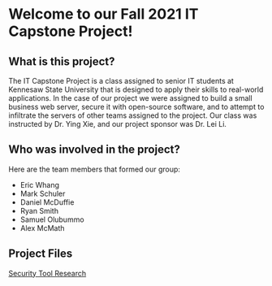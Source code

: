 # Welcome to our Fall 2021 IT Capstone Project!
## What is this project?
The IT Capstone Project is a class assigned to senior IT students at Kennesaw State University that is designed to apply their skills to real-world applications. In the case of our project we were assigned to build a small business web server, secure it with open-source software, and to attempt to infiltrate the servers of other teams assigned to the project. 
Our class was instructed by Dr. Ying Xie, and our project sponsor was Dr. Lei Li.
## Who was involved in the project?
Here are the team members that formed our group:
  - Eric Whang
  - Mark Schuler
  - Daniel McDuffie
  - Ryan Smith
  - Samuel Olubummo
  - Alex McMath
## Project Files
[Security Tool Research](https://github.com/amcmath4/amcmath4.github.io/blob/main/Security%20Tool%20Suggestions.docx)
